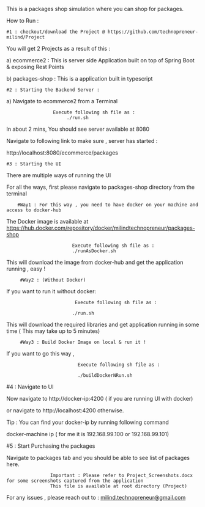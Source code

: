 This is a packages shop simulation where you can shop for packages.

How to Run :

    #1 : checkout/download the Project @ https://github.com/technopreneur-milind/Project

You will get 2 Projects as a result of this :

a) ecommerce2 : This is server side Application built on top of Spring Boot & exposing Rest Points

b) packages-shop : This is a application built in typescript

    #2 : Starting the Backend Server : 

  a) Navigate to ecommerce2 from a Terminal
  
                     Execute following sh file as :
                          ./run.sh  
  In about 2 mins, You should see server available at 8080
  
  Navigate to following link to make sure , server has started :
  
  http://localhost:8080/ecommerce/packages
  
  
    #3 : Starting the UI 
 There are multiple ways of running the UI 
 
 For all the ways, first please navigate to packages-shop directory from the terminal
 
        #Way1 : For this way , you need to have docker on your machine and access to docker-hub
 The Docker image is available at https://hub.docker.com/repository/docker/milindtechnopreneur/packages-shop
 
                            Execute following sh file as :
                            ./runAsDocker.sh  
  This will download the image from docker-hub and get the application running , easy !
  
         #Way2 : (Without Docker)
         
 If you want to run it without docker: 
 
                             Execute following sh file as :
                             
                            ./run.sh  
 This will download the required libraries and get application running in some time ( This may take up to 5 minutes)
 
 
         #Way3 : Build Docker Image on local & run it !
         
 If you want to go this way ,
 
                              Execute following sh file as :
                          
                              ./buildDockerNRun.sh 
 
 
 
 
   #4 : Navigate to UI
      
 Now navigate to http://docker-ip:4200 ( if you are running UI with docker) 
 
 or navigate to http://localhost:4200 otherwise.
 
 Tip : You can find your docker-ip by running following command 
 
 docker-machine ip  ( for me it is 192.168.99.100 or 192.168.99.101)
 
   #5 : Start Purchasing the packages
      
 Navigate to packages tab and you should be able to see list of packages here.
 
 
 
                    Important : Please refer to Project_Screenshots.docx for some screenshots captured from the application
                    This file is available at root directory (Project)
                    
 
 
 For any issues , please reach out to : milind.technopreneur@gmail.com
 
 
